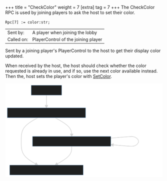 +++
title = "CheckColor"
weight = 7
[extra]
tag = 7
+++
The CheckColor RPC is used by joining players to ask the host to set their color.

<!-- more -->

```
Rpc[7] := color:str;
```

|            |                                          |
| ---------- | ---------------------------------------- |
| Sent by:   | A player when joining the lobby          |
| Called on: | PlayerControl of the joining player      |

Sent by a joining player's PlayerControl to the host to get their display color updated.

When received by the host, the host should check whether the color requested is already in use, and if so, use the next color available instead. Then the, host sets the player's color with [SetColor](@/networking/rpc/08_setcolor.md).

![](check_color_diagram.svg)
